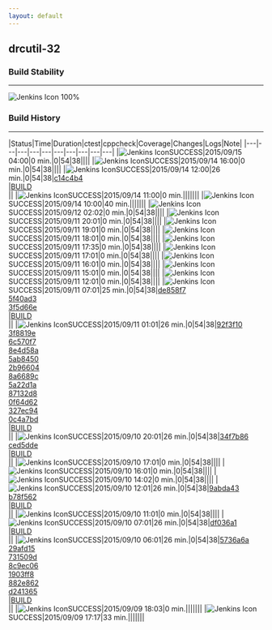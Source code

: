 ```yaml
---
layout: default
---
```

## drcutil-32
### Build Stability
___
![Jenkins Icon](http://jenkinshrg.github.io/images/48x48/health-80plus.png)
100%
  
### Build History
___
|Status|Time|Duration|<span class='badge'>ctest</span>|<span class='badge'>cppcheck</span>|Coverage|Changes|Logs|Note|
|---|---|---|---|---|---|---|---|---|---|
|![Jenkins Icon](http://jenkinshrg.github.io/images/24x24/blue.png)SUCCESS|2015/09/15 04:00|0 min.|0|54|38||||
|![Jenkins Icon](http://jenkinshrg.github.io/images/24x24/blue.png)SUCCESS|2015/09/14 16:00|0 min.|0|54|38||||
|![Jenkins Icon](http://jenkinshrg.github.io/images/24x24/blue.png)SUCCESS|2015/09/14 12:00|26 min.|0|54|38|[c14c4b4](https://github.com/jrl-umi3218/hmc2/commit/c14c4b49ac843738c3c87a1123562db3d6114ca3)<br>|[BUILD](https://drive.google.com/file/d/0B54sHwaxmuM4U0VwZ1RPUkpiNjQ/view?usp=drivesdk)<br>||
|![Jenkins Icon](http://jenkinshrg.github.io/images/24x24/blue.png)SUCCESS|2015/09/14 11:00|0 min.|||||||
|![Jenkins Icon](http://jenkinshrg.github.io/images/24x24/blue.png)SUCCESS|2015/09/14 10:00|40 min.|||||||
|![Jenkins Icon](http://jenkinshrg.github.io/images/24x24/blue.png)SUCCESS|2015/09/12 02:02|0 min.|0|54|38||||
|![Jenkins Icon](http://jenkinshrg.github.io/images/24x24/blue.png)SUCCESS|2015/09/11 20:01|0 min.|0|54|38||||
|![Jenkins Icon](http://jenkinshrg.github.io/images/24x24/blue.png)SUCCESS|2015/09/11 19:01|0 min.|0|54|38||||
|![Jenkins Icon](http://jenkinshrg.github.io/images/24x24/blue.png)SUCCESS|2015/09/11 18:01|0 min.|0|54|38||||
|![Jenkins Icon](http://jenkinshrg.github.io/images/24x24/blue.png)SUCCESS|2015/09/11 17:35|0 min.|0|54|38||||
|![Jenkins Icon](http://jenkinshrg.github.io/images/24x24/blue.png)SUCCESS|2015/09/11 17:01|0 min.|0|54|38||||
|![Jenkins Icon](http://jenkinshrg.github.io/images/24x24/blue.png)SUCCESS|2015/09/11 16:01|0 min.|0|54|38||||
|![Jenkins Icon](http://jenkinshrg.github.io/images/24x24/blue.png)SUCCESS|2015/09/11 15:01|0 min.|0|54|38||||
|![Jenkins Icon](http://jenkinshrg.github.io/images/24x24/blue.png)SUCCESS|2015/09/11 12:01|0 min.|0|54|38||||
|![Jenkins Icon](http://jenkinshrg.github.io/images/24x24/blue.png)SUCCESS|2015/09/11 07:01|25 min.|0|54|38|[de858f7](https://github.com/fkanehiro/openhrp3/commit/de858f78e2d12fe2648ad82dd7316102e1f1a323)<br>[5f40ad3](https://github.com/fkanehiro/openhrp3/commit/5f40ad3cb339c4f6c3a1224e61dc5cd523c8b89c)<br>[3f5d66e](https://github.com/fkanehiro/openhrp3/commit/3f5d66eaa24237012b18b9b403fce8125416cd07)<br>|[BUILD](https://drive.google.com/file/d/0B54sHwaxmuM4VVB2NExuLUJjTW8/view?usp=drivesdk)<br>||
|![Jenkins Icon](http://jenkinshrg.github.io/images/24x24/blue.png)SUCCESS|2015/09/11 01:01|26 min.|0|54|38|[92f3f10](https://github.com/fkanehiro/hrpsys-base/commit/92f3f10f2b33dc31bba1a33d62a1724705c6830e)<br>[3f8819e](https://github.com/fkanehiro/hrpsys-base/commit/3f8819ea685c385e1a2fbfe98c2b8d79cf56c51c)<br>[6c570f7](https://github.com/fkanehiro/hrpsys-base/commit/6c570f71433f61a18561be63ce319a16c41e1bfb)<br>[8e4d58a](https://github.com/fkanehiro/hrpsys-base/commit/8e4d58ae610d03d2fab03e3d792564a1ce9d4b73)<br>[5ab8450](https://github.com/fkanehiro/hrpsys-base/commit/5ab845065a8e8f0d4256fea79f3298f59abf2975)<br>[2b96604](https://github.com/fkanehiro/hrpsys-base/commit/2b96604e8d142047b667452c3a68bfcff6636378)<br>[8a6689c](https://github.com/fkanehiro/hrpsys-base/commit/8a6689c342399e2855bd3728ac97698616e62471)<br>[5a22d1a](https://github.com/fkanehiro/hrpsys-base/commit/5a22d1ae034c2a0616c8e1a13226b108ce031fca)<br>[87132d8](https://github.com/fkanehiro/hrpsys-base/commit/87132d8c9179017524696fe1c4a7eed8c0e3c7b5)<br>[0f64d62](https://github.com/fkanehiro/hrpsys-base/commit/0f64d6268b0b08bb081a62a19e3b8cd9cd43ee7e)<br>[327ec94](https://github.com/fkanehiro/hrpsys-base/commit/327ec9413e95c24d90292d3af32c31422cfad635)<br>[0c4a7bd](https://github.com/fkanehiro/hrpsys-base/commit/0c4a7bd2d5a5187ba1a4828ab7da615e9a6d5ae7)<br>|[BUILD](https://drive.google.com/file/d/0B54sHwaxmuM4cXd2Y3FDRnR3clk/view?usp=drivesdk)<br>||
|![Jenkins Icon](http://jenkinshrg.github.io/images/24x24/blue.png)SUCCESS|2015/09/10 20:01|26 min.|0|54|38|[34f7b86](https://github.com/jrl-umi3218/hmc2/commit/34f7b869bd097f413a80e1d8feb07d6d30e58fee)<br>[ced5dde](https://github.com/jrl-umi3218/hrpsys-humanoid/commit/ced5dde37600c41eec4d79e419bc588b07bf5194)<br>|[BUILD](https://drive.google.com/file/d/0B54sHwaxmuM4R3VNMHFNaGNqZlE/view?usp=drivesdk)<br>||
|![Jenkins Icon](http://jenkinshrg.github.io/images/24x24/blue.png)SUCCESS|2015/09/10 17:01|0 min.|0|54|38||||
|![Jenkins Icon](http://jenkinshrg.github.io/images/24x24/blue.png)SUCCESS|2015/09/10 16:01|0 min.|0|54|38||||
|![Jenkins Icon](http://jenkinshrg.github.io/images/24x24/blue.png)SUCCESS|2015/09/10 14:02|0 min.|0|54|38||||
|![Jenkins Icon](http://jenkinshrg.github.io/images/24x24/blue.png)SUCCESS|2015/09/10 12:01|26 min.|0|54|38|[9abda43](https://github.com/jrl-umi3218/hmc2/commit/9abda431a5a3577c382355faed8dd47586d0f1ce)<br>[b78f562](https://github.com/jrl-umi3218/hrpsys-humanoid/commit/b78f562db8622db1315eee65ba6ffc6d1013eebb)<br>|[BUILD](https://drive.google.com/file/d/0B54sHwaxmuM4dklRMXNYalRVYzg/view?usp=drivesdk)<br>||
|![Jenkins Icon](http://jenkinshrg.github.io/images/24x24/blue.png)SUCCESS|2015/09/10 11:01|0 min.|0|54|38||||
|![Jenkins Icon](http://jenkinshrg.github.io/images/24x24/blue.png)SUCCESS|2015/09/10 07:01|26 min.|0|54|38|[df036a1](https://github.com/fkanehiro/hrpsys-base/commit/df036a1dcb3aa686566c577dde496190df101eb9)<br>|[BUILD](https://drive.google.com/file/d/0B54sHwaxmuM4WGtYQjB4Z2RyakE/view?usp=drivesdk)<br>||
|![Jenkins Icon](http://jenkinshrg.github.io/images/24x24/blue.png)SUCCESS|2015/09/10 06:01|26 min.|0|54|38|[5736a6a](https://github.com/fkanehiro/hrpsys-base/commit/5736a6a08abd293e7fcaaf2d6e1529b449a27eff)<br>[29afd15](https://github.com/fkanehiro/hrpsys-base/commit/29afd15c65af40adff6a7e1997507575aff91607)<br>[731509d](https://github.com/fkanehiro/hrpsys-base/commit/731509ddeacfce0edad683c824f3001bddc0fd09)<br>[8c9ec06](https://github.com/fkanehiro/hrpsys-base/commit/8c9ec06e2d712492543893deba5dd03ce04635b3)<br>[1903ff8](https://github.com/fkanehiro/hrpsys-base/commit/1903ff8b9034bd3d5d906f0d23cbcbf223acd853)<br>[882e862](https://github.com/fkanehiro/hrpsys-base/commit/882e862095699e072f58d3928e9c490de113aeb3)<br>[d241365](https://github.com/fkanehiro/hrpsys-base/commit/d24136537534cd5666c8c5831333b33cdcc7a643)<br>|[BUILD](https://drive.google.com/file/d/0B54sHwaxmuM4bFVCRmZPakZDZDA/view?usp=drivesdk)<br>||
|![Jenkins Icon](http://jenkinshrg.github.io/images/24x24/blue.png)SUCCESS|2015/09/09 18:03|0 min.|||||||
|![Jenkins Icon](http://jenkinshrg.github.io/images/24x24/blue.png)SUCCESS|2015/09/09 17:17|33 min.|||||||

